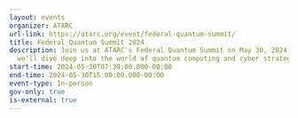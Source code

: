 ```yaml
---
layout: events
organizer: ATARC
url-link: https://atarc.org/event/federal-quantum-summit/
title: Federal Quantum Summit 2024
description: Join us at ATARC's Federal Quantum Summit on May 30, 2024, where
  we'll dive deep into the world of quantum computing and cyber strategies!
start-time: 2024-05-30T07:30:00.000-00:00
end-time: 2024-05-30T15:00:00.000-00:00
event-type: In-person
gov-only: true
is-external: true
---
```


